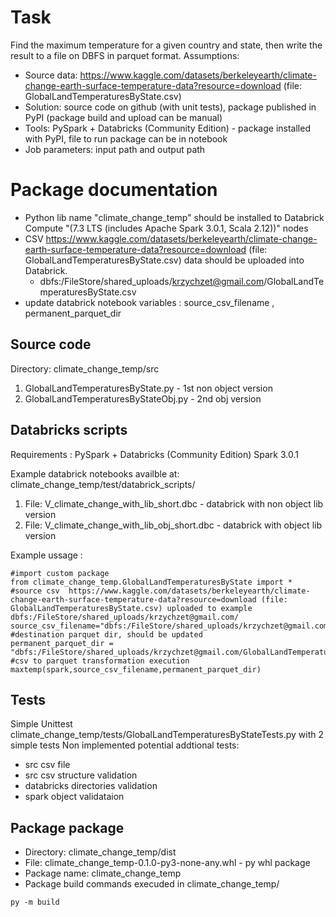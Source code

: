 # Task
Find the maximum temperature for a given country and state, then write the result to a file on DBFS in parquet format.
Assumptions:
- Source data: https://www.kaggle.com/datasets/berkeleyearth/climate-change-earth-surface-temperature-data?resource=download (file: GlobalLandTemperaturesByState.csv)
- Solution: source code on github (with unit tests), package published in PyPI (package build and upload can be manual)
- Tools: PySpark + Databricks (Community Edition) - package installed with PyPI, file to run package can be in notebook
- Job parameters: input path and output path

# Package documentation 
- Python lib name "climate_change_temp" should be installed to Databrick Compute "(7.3 LTS (includes Apache Spark 3.0.1, Scala 2.12))" nodes
- CSV https://www.kaggle.com/datasets/berkeleyearth/climate-change-earth-surface-temperature-data?resource=download (file: GlobalLandTemperaturesByState.csv) data should be uploaded into Databrick.
  - dbfs:/FileStore/shared_uploads/krzychzet@gmail.com/GlobalLandTemperaturesByState.csv
- update databrick notebook variables  : source_csv_filename , permanent_parquet_dir
 
## Source code
  Directory: climate_change_temp/src
1. GlobalLandTemperaturesByState.py - 1st  non object version
2. GlobalLandTemperaturesByStateObj.py - 2nd obj version

## Databricks scripts 
Requirements :  PySpark + Databricks (Community Edition) Spark 3.0.1

Example databrick notebooks availble at: climate_change_temp/test/databrick_scripts/
1. File: V_climate_change_with_lib_short.dbc - databrick with non object lib version
2. File: V_climate_change_with_lib_obj_short.dbc -  databrick with object lib version

Example ussage :
``` Databrick_notebook V_climate_change_with_lib_short
#import custom package
from climate_change_temp.GlobalLandTemperaturesByState import *
#source csv  https://www.kaggle.com/datasets/berkeleyearth/climate-change-earth-surface-temperature-data?resource=download (file: GlobalLandTemperaturesByState.csv) uploaded to example dbfs:/FileStore/shared_uploads/krzychzet@gmail.com/ 
source_csv_filename="dbfs:/FileStore/shared_uploads/krzychzet@gmail.com/GlobalLandTemperaturesByState.csv"
#destination parquet dir, should be updated
permanent_parquet_dir = "dbfs:/FileStore/shared_uploads/krzychzet@gmail.com/GlobalLandTemperaturesByState_parquet"
#csv to parquet transformation execution 
maxtemp(spark,source_csv_filename,permanent_parquet_dir)
```

## Tests 
Simple Unittest climate_change_temp/tests/GlobalLandTemperaturesByStateTests.py with 2 simple tests
Non implemented potential addtional tests:
- src csv file 
- src csv structure validation
- databricks directories validation
- spark object validataion

## Package package  
- Directory: climate_change_temp/dist
 - File: climate_change_temp-0.1.0-py3-none-any.whl - py whl package
- Package name: climate_change_temp
- Package build commands execuded in climate_change_temp/
```
py -m build
```
